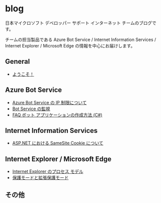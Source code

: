# blog
日本マイクロソフト デベロッパー サポート インターネット チームのブログです。

チームの担当製品である Azure Bot Service / Internet Information Services / Internet Explorer / Microsoft Edge の情報を中心にお届けします。

## General
- [ようこそ！](./articles/general/welcome.md)

## Azure Bot Service
- [Azure Bot Service の IP 制限について](./articles/azure-bot-service/ip-limitation.md)
- [Bot Service の監視](./articles/azure-bot-service/bot-monitoring.md)
- [FAQ ボット アプリケーションの作成方法 (C#)](./articles/azure-bot-service/how-to-create-faq-bot.md)

## Internet Information Services
- [ASP.NET における SameSite Cookie について](./articles/web-apps/aspdotnet-samesitecookie.md)

## Internet Explorer / Microsoft Edge
- [Internet Explorer のプロセス モデル](./articles/internet-explorer-microsoft-edge/process-model.md)
- [保護モードと拡張保護モード](./articles/internet-explorer-microsoft-edge/protected-mode.md)

## その他
<!--
- [その他]
-->
